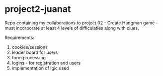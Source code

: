 # project2-juanat

Repo containing my collaborations to project 02 - Create Hangman game - must incorporate at least 4 levels of difficulaties along with clues.

Requirements:
1. cookies/sessions
2. leader board for users
3. form processing
4. logins - for registration and users
5. implementation of lgic used
